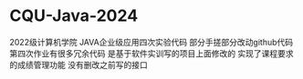 # CQU-Java-2024
2022级计算机学院 JAVA企业级应用四次实验代码 部分手搓部分改动github代码
第四次作业有很多冗余代码 是基于软件实训写的项目上面修改的 实现了课程要求的成绩管理功能 没有删改之前写的接口
